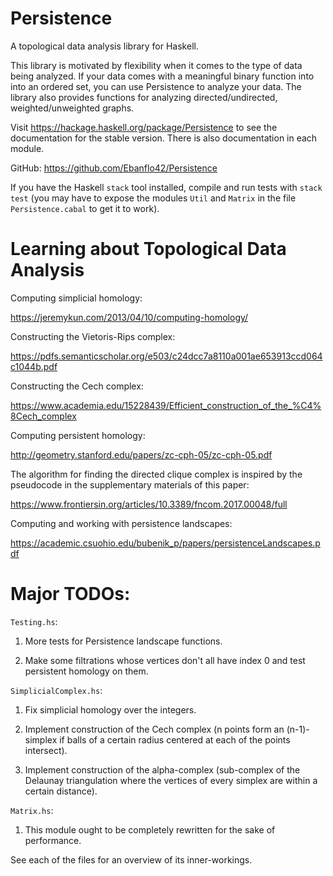 # Persistence
A topological data analysis library for Haskell.

This library is motivated by flexibility when it comes to the type of data being analyzed. If your data comes with a meaningful binary function into into an ordered set, you can use Persistence to analyze your data. The library also provides functions for analyzing directed\/undirected, weighted\/unweighted graphs.

Visit https://hackage.haskell.org/package/Persistence to see the documentation for the stable version. There is also documentation in each module.

GitHub: https://github.com/Ebanflo42/Persistence

If you have the Haskell `stack` tool installed, compile and run tests with `stack test` (you may have to expose the modules `Util` and `Matrix` in the file `Persistence.cabal` to get it to work).

# Learning about Topological Data Analysis

Computing simplicial homology:

https://jeremykun.com/2013/04/10/computing-homology/

Constructing the Vietoris-Rips complex:

https://pdfs.semanticscholar.org/e503/c24dcc7a8110a001ae653913ccd064c1044b.pdf

Constructing the Cech complex:

https://www.academia.edu/15228439/Efficient_construction_of_the_%C4%8Cech_complex

Computing persistent homology:

http://geometry.stanford.edu/papers/zc-cph-05/zc-cph-05.pdf

The algorithm for finding the directed clique complex is inspired by the pseudocode in the supplementary materials of this paper:

https://www.frontiersin.org/articles/10.3389/fncom.2017.00048/full

Computing and working with persistence landscapes:

https://academic.csuohio.edu/bubenik_p/papers/persistenceLandscapes.pdf

# Major TODOs:

`Testing.hs`:

1) More tests for Persistence landscape functions.

2) Make some filtrations whose vertices don't all have index 0 and test persistent homology on them.

`SimplicialComplex.hs`:

1) Fix simplicial homology over the integers.

2) Implement construction of the Cech complex (n points form an (n-1)-simplex if balls of a certain radius centered at each of the points intersect).

3) Implement construction of the alpha-complex (sub-complex of the Delaunay triangulation where the vertices of every simplex are within a certain distance).

`Matrix.hs`:

1) This module ought to be completely rewritten for the sake of performance.

See each of the files for an overview of its inner-workings.
